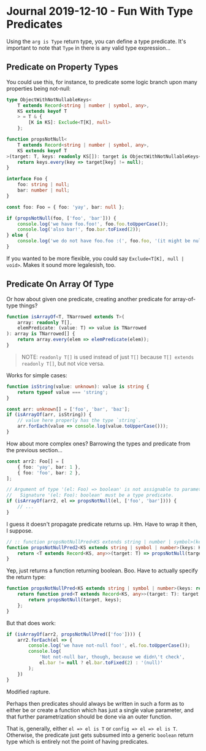 Journal 2019-12-10 - Fun With Type Predicates
========

Using the `arg is Type` return type, you can define a type predicate.  It's important to note that `Type` in there is any valid type expression...



## Predicate on Property Types

You could use this, for instance, to predicate some logic branch upon many properties being not-null:

```typescript
type ObjectWithNotNullableKeys<
    T extends Record<string | number | symbol, any>,
    KS extends keyof T
    > = T & {
        [K in KS]: Exclude<T[K], null>
    };

function propsNotNull<
    T extends Record<string | number | symbol, any>,
    KS extends keyof T
>(target: T, keys: readonly KS[]): target is ObjectWithNotNullableKeys<T, KS> {
    return keys.every(key => target[key] != null);
}
```

```typescript
interface Foo {
    foo: string | null;
    bar: number | null;
}

const foo: Foo = { foo: 'yay', bar: null };

if (propsNotNull(foo, ['foo', 'bar'])) {
    console.log('we have foo.foo!', foo.foo.toUpperCase());
    console.log('also bar!', foo.bar.toFixed(2));
} else {
    console.log('we do not have foo.foo :(', foo.foo, '(it might be null for all we know)');
}
```

If you wanted to be more flexible, you could say `Exclude<T[K], null | void>`.  Makes it sound more legalesish, too.



## Predicate On Array Of Type

Or how about given one predicate, creating another predicate for array-of-type things?

```typescript
function isArrayOf<T, TNarrowed extends T>(
    array: readonly T[],
    elemPredicate: (value: T) => value is TNarrowed
): array is TNarrowed[] {
    return array.every(elem => elemPredicate(elem));
}
```

> NOTE: `readonly T[]` is used instead of just `T[]` because `T[] extends readonly T[]`, but not vice versa.

Works for simple cases:

```typescript
function isString(value: unknown): value is string {
    return typeof value === 'string';
}

const arr: unknown[] = ['foo', 'bar', 'baz'];
if (isArrayOf(arr, isString)) {
    // value here properly has the type `string`.
    arr.forEach(value => console.log(value.toUpperCase()));
}
```

How about more complex ones?  Barrowing the types and predicate from the previous section...

```typescript
const arr2: Foo[] = [
    { foo: 'yay', bar: 1 },
    { foo: 'foo', bar: 2 },
];

// Argument of type '(el: Foo) => boolean' is not assignable to parameter of type '(value: Foo) => value is Foo'.
//   Signature '(el: Foo): boolean' must be a type predicate.
if (isArrayOf(arr2, el => propsNotNull(el, ['foo', 'bar']))) {
    // ...
}
```

I guess it doesn't propagate predicate returns up.  Hm.  Have to wrap it then, I suppose.

```typescript
// :: function propsNotNullPred<KS extends string | number | symbol>(keys: readonly KS[]): <T extends Record<KS, any>>(target: T) => boolean
function propsNotNullPred2<KS extends string | symbol | number>(keys: KS[]) {
    return <T extends Record<KS, any>>(target: T) => propsNotNull(target, keys);
}
```

Yep, just returns a function returning boolean.  Boo.  Have to actually specify the return type:

```typescript
function propsNotNullPred<KS extends string | symbol | number>(keys: readonly KS[]) {
    return function pred<T extends Record<KS, any>>(target: T): target is ObjectWithNotNullableKeys<T, KS> {
        return propsNotNull(target, keys);
    };
}
```

But that does work:

```typescript
if (isArrayOf(arr2, propsNotNullPred(['foo']))) {
    arr2.forEach(el => {
        console.log('we have not-null foo!', el.foo.toUpperCase());
        console.log(
            'Not not-null bar, though, because we didn\'t check',
            el.bar != null ? el.bar.toFixed(2) : '(null)'
        );
    })
}
```

Modified rapture.

Perhaps then predicates should always be written in such a form as to either be or create a function which has just a single value parameter, and that further parametrization should be done via an outer function.

That is, generally, either `el => el is T` or `config => el => el is T`.  Otherwise, the predicate just gets subsumed into a generic `boolean` return type which is entirely not the point of having predicates.

